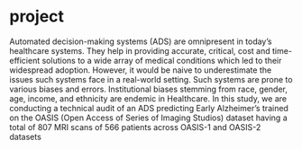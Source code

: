 # project
Automated decision-making systems (ADS) are omnipresent in today’s healthcare systems.
They help in providing accurate, critical, cost and time-efficient solutions to a wide array of
medical conditions which led to their widespread adoption. However, it would be naive to
underestimate the issues such systems face in a real-world setting. Such systems are prone
to various biases and errors. Institutional biases stemming from race, gender, age, income,
and ethnicity are endemic in Healthcare. In this study, we are conducting a technical audit
of an ADS predicting Early Alzheimer’s trained on the OASIS (Open Access of Series of
Imaging Studios) dataset having a total of 807 MRI scans of 566 patients across OASIS-1
and OASIS-2 datasets

